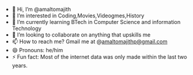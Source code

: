 - 👋 Hi, I’m @amaltomajith
- 👀 I’m interested in Coding,Movies,Videogmes,History
- 🌱 I’m currently learning BTech in Computer Science and information Technology
- 💞️ I’m looking to collaborate on anything that upskills me 
- 📫 How to reach me? Gmail me at @amaltomajithp@gmail.com
- 😄 Pronouns: he/him
- ⚡ Fun fact: Most of the internet data was only made within the last two years.

<!---
amaltomajith/amaltomajith is a ✨ special ✨ repository because its `README.md` (this file) appears on your GitHub profile.
You can click the Preview link to take a look at your changes.
--->
